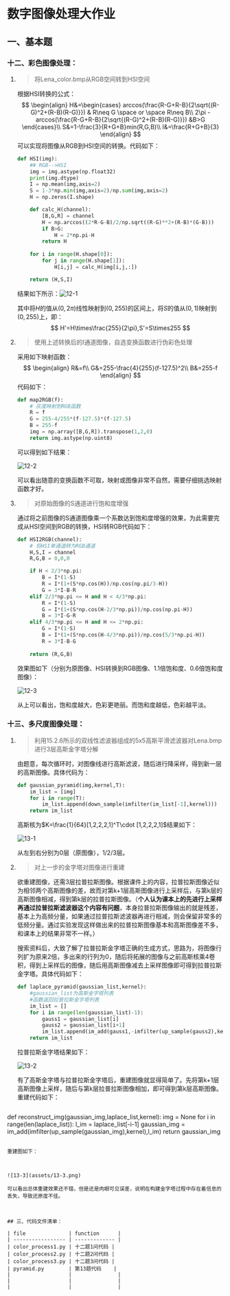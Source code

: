 # 数字图像处理大作业

## 

## 一、基本题

### 十二、彩色图像处理：

1. > 将Lena_color.bmp从RGB空间转到HSI空间

   根据HSI转换的公式：
   $$
   \begin{align}
   H&=\begin{cases}
   arccos(\frac{R-G+R-B}{2\sqrt{(R-G)^2+(R-B)(R-G)}}) & R\neq G \space or \space R\neq B\\
   2\pi - arccos(\frac{R-G+R-B}{2\sqrt{(R-G)^2+(R-B)(R-G)}}) &B>G
   \end{cases}\\
   S&=1-\frac{3}{R+G+B}min(R,G,B)\\
   I&=\frac{R+G+B}{3}
   \end{align}
   $$
   可以实现将图像从RGB到HSI空间的转换。代码如下：

   ```python
   def HSI(img):
       ## RGB-->HSI
       img = img.astype(np.float32)
       print(img.dtype)
       I = np.mean(img,axis=2)
       S = 1-3*np.min(img,axis=2)/np.sum(img,axis=2)
       H = np.zeros(I.shape)
   
       def calc_H(channel):
           [B,G,R] = channel
           H = np.arccos((2*R-G-B)/2/np.sqrt((R-G)**2+(R-B)*(G-B)))
           if B>G:
               H = 2*np.pi-H
           return H
       
       for i in range(H.shape[0]):
           for j in range(H.shape[1]):
               H[i,j] = calc_H(img[i,j,:])
   
       return (H,S,I)
   ```

   结果如下所示：![12-1](E:\Course\数字图像处理\Project\12-1.png)

   其中将$H$的值从$(0,2\pi)$线性映射到$(0,255)$的区间上，将$S$的值从$(0,1)$映射到$(0,255)$上，即：
   $$
   H'=H\times\frac{255}{2\pi},S'=S\times255
   $$

2. > 使用上述转换后的I通道图像，自选变换函数进行伪彩色处理

   采用如下映射函数：
   $$
   \begin{align}
   R&=f\\
   G&=255-\frac{4}{255}(f-127.5)^2\\
   B&=255-f
   \end{align}
   $$
   代码如下：

   ```python
   def map2RGB(f):
       # 灰度映射到RGB函数
       R = f
       G = 255-4/255*(f-127.5)*(f-127.5)
       B = 255-f
       img = np.array([B,G,R]).transpose(1,2,0)
       return img.astype(np.uint8)
   ```

   可以得到如下结果：

   ![12-2](12-2.png)

   可以看出随意的变换函数不可取，映射或图像非常不自然，需要仔细挑选映射函数才好。

3. > 对原始图像的S通道进行饱和度增强

   通过将之前图像的S通道图像乘一个系数达到饱和度增强的效果，为此需要完成从HSI空间到RGB的转换，HSI转RGB代码如下：

   ```python
   def HSI2RGB(channel):
       # 将HSI单通道转为RGB通道
       H,S,I = channel
       R,G,B = 0,0,0
   
       if H < 2/3*np.pi:
           B = I*(1-S)
           R = I*(1+(S*np.cos(H))/np.cos(np.pi/3-H))
           G = 3*I-B-R
       elif 2/3*np.pi <= H and H < 4/3*np.pi:
           R = I*(1-S)
           G = I*(1+(S*np.cos(H-2/3*np.pi))/np.cos(np.pi-H))
           B = 3*I-G-R
       elif 4/3*np.pi <= H and H <= 2*np.pi:
           G = I*(1-S)
           B = I*(1+(S*np.cos(H-4/3*np.pi))/np.cos(5/3*np.pi-H))
           R = 3*I-B-G
       
       return (R,G,B)
   ```
   
   效果图如下（分别为原图像、HSI转换到RGB图像、1.1倍饱和度、0.6倍饱和度图像）：
   
   ![12-3](12-3.png)
   
   从上可以看出，饱和度越大，色彩更艳丽。而饱和度越低，色彩越平淡。



### 十三、多尺度图像处理：

1. > 利用15.2.6所示的双线性滤波器组成的5x5高斯平滑滤波器对Lena.bmp进行3层高斯金字塔分解

   由题意，每次循环时，对图像线进行高斯滤波，随后进行降采样，得到新一层的高斯图像。具体代码为：

   ```python
   def gaussian_pyramid(img,kernel,T):
       im_list = [img]
       for i in range(T):
           im_list.append(down_sample(imfilter(im_list[-1],kernel)))
       return im_list
   ```

   高斯核为$K=\frac{1}{64}[1,2,2,2,1]^T\cdot [1,2,2,2,1]$结果如下：

   ![13-1](../../%E6%95%B0%E5%AD%97%E5%9B%BE%E5%83%8F%E5%A4%84%E7%90%86/Project/assets/13-1.png)

   从左到右分别为0层（原图像），1/2/3层。

2. > 对上一步的金字塔对图像进行重建

   欲重建图像，还需3层拉普拉斯图像。根据课件上的内容，拉普拉斯图像近似为相邻两个高斯图像的差，故而对第k+1层高斯图像进行上采样后，与第k层的高斯图像相减，得到第k层的拉普拉斯图像。（**个人认为课本上的先进行上采样再通过拉普拉斯滤波器这个内容有问题**，本身拉普拉斯图像输出的就是残差，基本上为高频分量，如果通过拉普拉斯滤波器再进行相减，则会保留非常多的低频分量。通过实验发现这样做出来的拉普拉斯图像基本和高斯图像差不多，和课本上的结果非常不一样。）

   搜索资料后，大致了解了拉普拉斯金字塔正确的生成方式，思路为，将图像行列扩为原来2倍，多出来的行列为0，随后将拓展的图像与之前高斯核乘4卷积，得到上采样后的图像，随后用高斯图像减去上采样图像即可得到拉普拉斯金字塔。具体代码如下：

   ```python
   def laplace_pyramid(gaussian_list,kernel):
       #gaussian_list为高斯金字塔列表
       #函数返回拉普拉斯金字塔列表
       im_list = []
       for i in range(len(gaussian_list)-1):
           gauss1 = gaussian_list[i]
           gauss2 = gaussian_list[i+1]
           im_list.append(im_add(gauss1,-imfilter(up_sample(gauss2),kernel)))
       return im_list
   ```
   
   拉普拉斯金字塔结果如下：
   
   ![13-2](assets/13-2.png)
   
   有了高斯金字塔与拉普拉斯金字塔后，重建图像就显得简单了。先将第k+1层高斯图像上采样，随后与第k层拉普拉斯图像相加，即可得到第k层高斯图像。重建代码如下：

   ```python
def reconstruct_img(gaussian_img,laplace_list,kernel):
       img = None
    for i in range(len(laplace_list)):
           l_im = laplace_list[-i-1]
        gaussian_img = im_add(imfilter(up_sample(gaussian_img),kernel),l_im)
       return gaussian_img
   ```
   
   重建图如下：
   
   

![13-3](assets/13-3.png)

可以看出总体重建效果还不错，但是还是肉眼可见误差，说明在构建金字塔过程中存在着信息的丢失，导致还原度不佳。



## 三、代码文件清单：

| file              | function      |
| ----------------- | ------------- |
| color_process1.py | 十二题1问代码 |
| color_process2.py | 十二题2问代码 |
| color_process3.py | 十二题3问代码 |
| pyramid.py        | 第13题代码    |
|                   |               |
|                   |               |
|                   |               |

